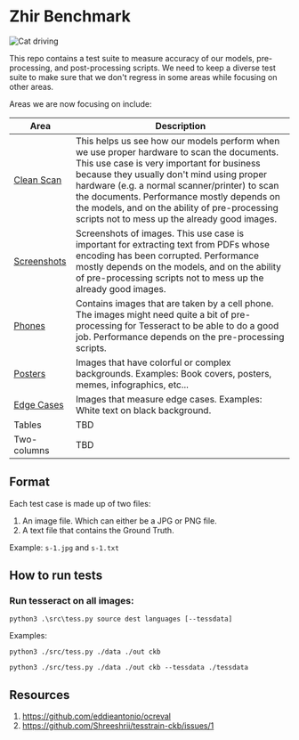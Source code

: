# Zhir Benchmark

![Cat driving](https://media1.tenor.com/images/b5db61d6f086de808c17fd34eb9870a9/tenor.gif?itemid=16109266)

This repo contains a test suite to measure accuracy of our models, pre-processing, and post-processing scripts. We need to keep a diverse test suite to make sure that we don't regress in some areas while focusing on other areas.

Areas we are now focusing on include:

| Area                             | Description                                                  |
| -------------------------------- | ------------------------------------------------------------ |
| [Clean Scan](./data/clean-scans) | This helps us see how our models perform when we use proper hardware to scan the documents. This use case is very important for business because they usually don't mind using proper hardware (e.g. a normal scanner/printer) to scan the documents. Performance mostly depends on the models, and on the ability of pre-processing scripts not to mess up the already good images. |
| [Screenshots](./data/screenshots)     | Screenshots of images. This use case is important for extracting text from PDFs whose encoding has been corrupted. Performance mostly depends on the models, and on the ability of pre-processing scripts not to mess up the already good images. |
| [Phones](./data/phones)               | Contains images that are taken by a cell phone. The images might need quite a bit of pre-processing for Tesseract to be able to do a good job. Performance depends on the pre-processing scripts. |
| [Posters](./data/posters)             | Images that have colorful or complex backgrounds. Examples: Book covers, posters, memes, infographics, etc... |
| [Edge Cases](./data/edge-cases)       | Images that measure edge cases. Examples: White text on black background. |
| Tables                           | TBD                                                          |
| Two-columns                      | TBD                                                          |

## Format

Each test case is made up of two files:

1. An image file. Which can either be a JPG or PNG file.
2. A text file that contains the Ground Truth.

Example: `s-1.jpg` and `s-1.txt`

## How to run tests

### Run tesseract on all images:

```
python3 .\src\tess.py source dest languages [--tessdata]
```

Examples:

```
python3 ./src/tess.py ./data ./out ckb
```

```
python3 ./src/tess.py ./data ./out ckb --tessdata ./tessdata
```

## Resources

1. https://github.com/eddieantonio/ocreval
2. https://github.com/Shreeshrii/tesstrain-ckb/issues/1